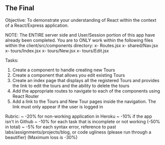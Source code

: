 The Final
--------------

Objective:
  To demonstrate your understanding of React within the context of a React/Express application.

NOTE:
  The ENTIRE server side and User/Session portion of this app have already been completed. You are to ONLY work within the following files within the client/src/components directory:
  x- Routes.jsx
  x- shared/Nav.jsx 
  x- tours/Index.jsx
  x- tours/New.jsx
  x- tours/Edit.jsx

Tasks:
  1) Create a component to handle creating new Tours
  2) Create a component that allows you edit existing Tours
  3) Create an index page that displays all the registered Tours and provides
     the link to edit the tours and the ability to delete the tours
  4) Add the appropriate routes to navigate to each of the components using
     React Router
  5) Add a link to the Tours and New Tour pages inside the navigation. The link
     must only appear if the user is logged in

Rubric:
  ~ -20% for non-working application in Heroku
  ~ -10% if the app isn't in Github
  ~ -10% for each task that is incomplete or not working (-50% in total)
  ~ -5% for each syntax error, reference to past
    labs/assignments/projects/blog, or code ugliness (please run through
    a beautifier) (Maximum loss is -30%)